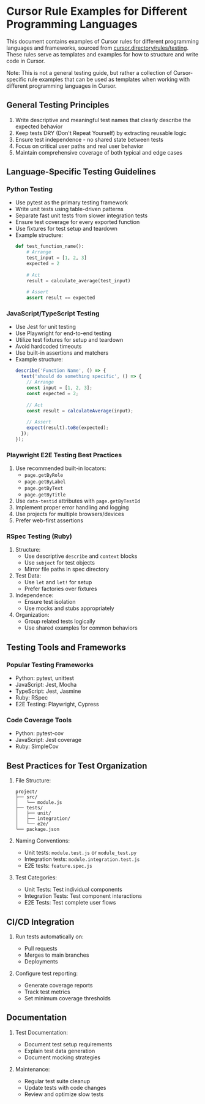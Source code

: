 # Cursor Rule Examples for Different Programming Languages

This document contains examples of Cursor rules for different programming languages and frameworks, sourced from [cursor.directory/rules/testing](https://cursor.directory/rules/testing). These rules serve as templates and examples for how to structure and write code in Cursor.

Note: This is not a general testing guide, but rather a collection of Cursor-specific rule examples that can be used as templates when working with different programming languages in Cursor.

## General Testing Principles

1. Write descriptive and meaningful test names that clearly describe the expected behavior
2. Keep tests DRY (Don't Repeat Yourself) by extracting reusable logic
3. Ensure test independence - no shared state between tests
4. Focus on critical user paths and real user behavior
5. Maintain comprehensive coverage of both typical and edge cases

## Language-Specific Testing Guidelines

### Python Testing
- Use pytest as the primary testing framework
- Write unit tests using table-driven patterns
- Separate fast unit tests from slower integration tests
- Ensure test coverage for every exported function
- Use fixtures for test setup and teardown
- Example structure:
  ```python
  def test_function_name():
      # Arrange
      test_input = [1, 2, 3]
      expected = 2
      
      # Act
      result = calculate_average(test_input)
      
      # Assert
      assert result == expected
  ```

### JavaScript/TypeScript Testing
- Use Jest for unit testing
- Use Playwright for end-to-end testing
- Utilize test fixtures for setup and teardown
- Avoid hardcoded timeouts
- Use built-in assertions and matchers
- Example structure:
  ```javascript
  describe('Function Name', () => {
    test('should do something specific', () => {
      // Arrange
      const input = [1, 2, 3];
      const expected = 2;
      
      // Act
      const result = calculateAverage(input);
      
      // Assert
      expect(result).toBe(expected);
    });
  });
  ```

### Playwright E2E Testing Best Practices
1. Use recommended built-in locators:
   - `page.getByRole`
   - `page.getByLabel`
   - `page.getByText`
   - `page.getByTitle`
2. Use `data-testid` attributes with `page.getByTestId`
3. Implement proper error handling and logging
4. Use projects for multiple browsers/devices
5. Prefer web-first assertions

### RSpec Testing (Ruby)
1. Structure:
   - Use descriptive `describe` and `context` blocks
   - Use `subject` for test objects
   - Mirror file paths in spec directory
2. Test Data:
   - Use `let` and `let!` for setup
   - Prefer factories over fixtures
3. Independence:
   - Ensure test isolation
   - Use mocks and stubs appropriately
4. Organization:
   - Group related tests logically
   - Use shared examples for common behaviors

## Testing Tools and Frameworks

### Popular Testing Frameworks
- Python: pytest, unittest
- JavaScript: Jest, Mocha
- TypeScript: Jest, Jasmine
- Ruby: RSpec
- E2E Testing: Playwright, Cypress

### Code Coverage Tools
- Python: pytest-cov
- JavaScript: Jest coverage
- Ruby: SimpleCov

## Best Practices for Test Organization

1. File Structure:
   ```
   project/
   ├── src/
   │   └── module.js
   ├── tests/
   │   ├── unit/
   │   ├── integration/
   │   └── e2e/
   └── package.json
   ```

2. Naming Conventions:
   - Unit tests: `module.test.js` or `module_test.py`
   - Integration tests: `module.integration.test.js`
   - E2E tests: `feature.spec.js`

3. Test Categories:
   - Unit Tests: Test individual components
   - Integration Tests: Test component interactions
   - E2E Tests: Test complete user flows

## CI/CD Integration

1. Run tests automatically on:
   - Pull requests
   - Merges to main branches
   - Deployments

2. Configure test reporting:
   - Generate coverage reports
   - Track test metrics
   - Set minimum coverage thresholds

## Documentation

1. Test Documentation:
   - Document test setup requirements
   - Explain test data generation
   - Document mocking strategies

2. Maintenance:
   - Regular test suite cleanup
   - Update tests with code changes
   - Review and optimize slow tests 